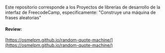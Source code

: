Este repositorio corresponde a los Proyectos de librerías de desarrollo de la interfaz de FreecodeCamp,
especificamente: "Construye una máquina de frases aleatorias"
#### Review:
[https://osmelpm.github.io/random-quote-machine/](https://osmelpm.github.io/random-quote-machine/)
